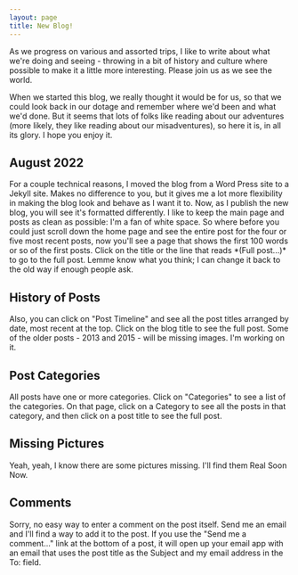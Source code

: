 ```yaml
---
layout: page
title: New Blog!
---
```

As we progress on various and assorted trips, I like to write about what we're doing and seeing - throwing in a bit of history and culture where possible to make it a little more interesting. Please join us as we see the world.

When we started this blog, we really thought it would be for us, so that we could look back in our dotage and remember where we'd been and what we'd done. But it seems that lots of folks like reading about our adventures (more likely, they like reading about our misadventures), so here it is, in all its glory. I hope you enjoy it.

<H2>August 2022</h2>  
For a couple technical reasons, I moved the blog from a Word Press site to a Jekyll site. Makes no difference to you, but it gives me a lot more flexibility in making the blog look and behave as I want it to. Now, as I publish the new blog, you will see it's formatted differently. I like to keep the main page and posts as clean as possible: I'm a fan of white space. So where before you could just scroll down the home page and see the entire post for the four or five most recent posts, now you'll see a page that shows the first 100 words or so of the first posts. Click on the title or the line that reads *(Full post...)* to go to the full post. Lemme know what you think; I can change it back to the old way if enough people ask.

<h2>History of Posts</h2>  
Also, you can click on "Post Timeline" and see all the post titles arranged by date, most recent at the top. Click on the blog title to see the full post. Some of the older posts - 2013 and 2015 - will be missing images. I'm working on it.

<h2>Post Categories</h2>  
All posts have one or more categories. Click on "Categories" to see a list of the categories. On that page, click on a Category to see all the posts in that category, and then click on a post title to see the full post.


<h2>Missing Pictures</h2>
Yeah, yeah, I know there are some pictures missing. I'll find them Real Soon Now.


<h2>Comments</h2>
Sorry, no easy way to enter a comment on the post itself. Send me an email and I'll find a way to add it to the post. If you use the "Send me a comment..." link at the bottom of a post, it will open up your email app with an email that uses the post title as the Subject and my email address in the To: field. 
